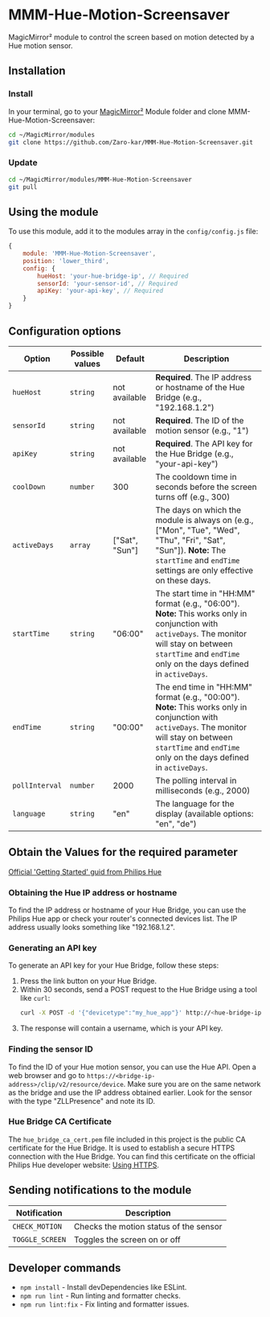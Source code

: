 # MMM-Hue-Motion-Screensaver
MagicMirror² module to control the screen based on motion detected by a Hue motion sensor.

## Installation

### Install

In your terminal, go to your [MagicMirror²][mm] Module folder and clone MMM-Hue-Motion-Screensaver:

```bash
cd ~/MagicMirror/modules
git clone https://github.com/Zaro-kar/MMM-Hue-Motion-Screensaver.git
```

### Update

```bash
cd ~/MagicMirror/modules/MMM-Hue-Motion-Screensaver
git pull
```

## Using the module

To use this module, add it to the modules array in the `config/config.js` file:

```js
{
    module: 'MMM-Hue-Motion-Screensaver',
    position: 'lower_third',
    config: {
        hueHost: 'your-hue-bridge-ip', // Required
        sensorId: 'your-sensor-id', // Required
        apiKey: 'your-api-key', // Required
    }
}
```

## Configuration options

Option|Possible values|Default|Description
------|------|------|-----------
`hueHost`|`string`|not available|**Required**. The IP address or hostname of the Hue Bridge (e.g., "192.168.1.2")
`sensorId`|`string`|not available|**Required**. The ID of the motion sensor (e.g., "1")
`apiKey`|`string`|not available|**Required**. The API key for the Hue Bridge (e.g., "your-api-key")
`coolDown`|`number`|300|The cooldown time in seconds before the screen turns off (e.g., 300)
`activeDays`|`array`|["Sat", "Sun"]|The days on which the module is always on (e.g., ["Mon", "Tue", "Wed", "Thu", "Fri", "Sat", "Sun"]). **Note:** The `startTime` and `endTime` settings are only effective on these days.
`startTime`|`string`|"06:00"|The start time in "HH:MM" format (e.g., "06:00"). **Note:** This works only in conjunction with `activeDays`. The monitor will stay on between `startTime` and `endTime` only on the days defined in `activeDays`.
`endTime`|`string`|"00:00"|The end time in "HH:MM" format (e.g., "00:00"). **Note:** This works only in conjunction with `activeDays`. The monitor will stay on between `startTime` and `endTime` only on the days defined in `activeDays`.
`pollInterval`|`number`|2000|The polling interval in milliseconds (e.g., 2000)
`language`|`string`|"en"|The language for the display (available options: "en", "de")

## Obtain the Values for the required parameter

[Official 'Getting Started' guid from Philips Hue](https://developers.meethue.com/develop/hue-api-v2/getting-started/)

### Obtaining the Hue IP address or hostname

To find the IP address or hostname of your Hue Bridge, you can use the Philips Hue app or check your router's connected devices list. The IP address usually looks something like "192.168.1.2".

### Generating an API key

To generate an API key for your Hue Bridge, follow these steps:
1. Press the link button on your Hue Bridge.
2. Within 30 seconds, send a POST request to the Hue Bridge using a tool like `curl`:
   ```bash
   curl -X POST -d '{"devicetype":"my_hue_app"}' http://<hue-bridge-ip>/api
   ```
3. The response will contain a username, which is your API key.

### Finding the sensor ID

To find the ID of your Hue motion sensor, you can use the Hue API. Open a web browser and go to `https://<bridge-ip-address>/clip/v2/resource/device`. Make sure you are on the same network as the bridge and use the IP address obtained earlier. Look for the sensor with the type "ZLLPresence" and note its ID.

### Hue Bridge CA Certificate

The `hue_bridge_ca_cert.pem` file included in this project is the public CA certificate for the Hue Bridge. It is used to establish a secure HTTPS connection with the Hue Bridge. You can find this certificate on the official Philips Hue developer website: [Using HTTPS](https://developers.meethue.com/develop/application-design-guidance/using-https/).

## Sending notifications to the module

Notification|Description
------|-----------
`CHECK_MOTION`|Checks the motion status of the sensor
`TOGGLE_SCREEN`|Toggles the screen on or off

## Developer commands

- `npm install` - Install devDependencies like ESLint.
- `npm run lint` - Run linting and formatter checks.
- `npm run lint:fix` - Fix linting and formatter issues.

[mm]: https://github.com/MagicMirrorOrg/MagicMirror